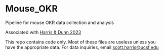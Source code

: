 # Mouse_OKR
Pipeline for mouse OKR data collection and analysis

Associated with <a href = "https://elifesciences.org/articles/81780"> Harris & Dunn 2023 </a>

This repo contains code only. Most of these files are useless unless you have the appropriate data. For data inquiries, email <a href = "mailto:scott.harris@ucsf.edu">scott.harris@ucsf.edu</a>
